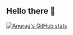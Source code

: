 ## Hello there 👋
[![Anurag's GitHub stats](https://github-readme-stats.vercel.app/api?username=JoaoVtC&theme=aura)](https://github.com/anuraghazra/github-readme-stats)

<!--
**JoaoVtC/JoaoVtC** is a ✨ _special_ ✨ repository because its `README.md` (this file) appears on your GitHub profile.

Here are some ideas to get you started:

- 🔭 I’m currently working on ...
- 🌱 I’m currently learning ...
- 👯 I’m looking to collaborate on ...
- 🤔 I’m looking for help with ...
- 💬 Ask me about ...
- 📫 How to reach me: ...
- 😄 Pronouns: ...
- ⚡ Fun fact: ...
-->
